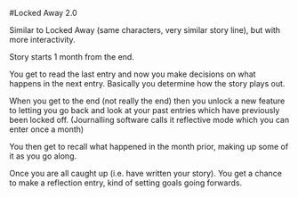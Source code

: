 #Locked Away 2.0

Similar to Locked Away (same characters, very similar story line), but with more interactivity.

Story starts 1 month from the end.

You get to read the last entry and now you make decisions on what happens in the next entry. Basically you determine how the story plays out.

When you get to the end (not really the end) then you unlock a new feature to letting you go back and look at your past entries which have previously been locked off. (Journalling software calls it reflective mode which you can enter once a month)

You then get to recall what happened in the month prior, making up some of it as you go along.

Once you are all caught up (i.e. have written your story). You get a chance to make a reflection entry, kind of setting goals going forwards.